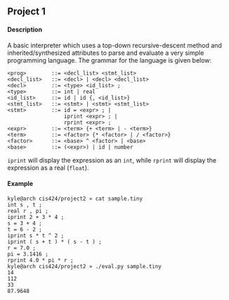 Project 1
---------
#### Description
  A basic interpreter which uses a top-down recursive-descent method and inherited/synthesized attributes to parse and evaluate a very simple programming language. The grammar for the language is given below:
  
  ```
  <prog>        ::= <decl_list> <stmt_list>
  <decl_list>   ::= <decl> | <decl> <decl_list>
  <decl>        ::= <type> <id_list> ;
  <type>        ::= int | real
  <id_list>     ::= id | id {, <id_list>}
  <stmt_list>   ::= <stmt> | <stmt> <stmt_list>
  <stmt>        ::= id = <expr> ; |
                    iprint <expr> ; |
                    rprint <expr> ;
  <expr>        ::= <term> {+ <term> | - <term>}
  <term>        ::= <factor> {* <factor> | / <factor>}
  <factor>      ::= <base> ^ <factor> | <base>
  <base>        ::= (<expr>) | id | number
  ```
  
  `iprint` will display the expression as an `int`, while `rprint` will display the expression as a real (`float`).

#### Example
  ```
  kyle@arch cis424/project2 » cat sample.tiny
  int s , t ;
  real r , pi ;
  iprint 2 + 3 * 4 ;
  s = 3 + 4 ;
  t = 6 - 2 ;
  iprint s * t ^ 2 ;
  iprint ( s + t ) * ( s - t ) ;
  r = 7.0 ;
  pi = 3.1416 ;
  rprint 4.0 * pi * r ;
  kyle@arch cis424/project2 » ./eval.py sample.tiny
  14
  112
  33
  87.9648
  ```
